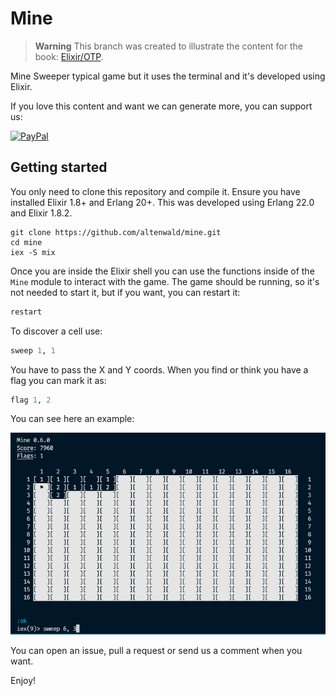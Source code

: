 # Mine

> **Warning**
> This branch was created to illustrate the content for the book: [Elixir/OTP](https://altenwald.com/book/elixir-otp).

Mine Sweeper typical game but it uses the terminal and it's developed using Elixir.

If you love this content and want we can generate more, you can support us:

[![PayPal](https://www.paypalobjects.com/en_US/GB/i/btn/btn_donateCC_LG.gif)](https://www.paypal.com/donate/?hosted_button_id=XK6Z5XATN77L2)

## Getting started

You only need to clone this repository and compile it. Ensure you have installed Elixir 1.8+ and Erlang 20+. This was developed using Erlang 22.0 and Elixir 1.8.2.

```
git clone https://github.com/altenwald/mine.git
cd mine
iex -S mix
```

Once you are inside the Elixir shell you can use the functions inside of the `Mine` module to interact with the game. The game should be running, so it's not needed to start it, but if you want, you can restart it:

```elixir
restart
```

To discover a cell use:

```elixir
sweep 1, 1
```

You have to pass the X and Y coords. When you find or think you have a flag you can mark it as:

```elixir
flag 1, 2
```

You can see here an example:

[![Mine Sweeper](screenshot.png)](screenshot.png)

You can open an issue, pull a request or send us a comment when you want.

Enjoy!

